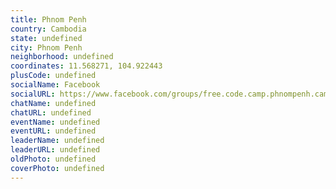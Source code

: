 ```yaml
---
title: Phnom Penh
country: Cambodia
state: undefined
city: Phnom Penh
neighborhood: undefined
coordinates: 11.568271, 104.922443
plusCode: undefined
socialName: Facebook
socialURL: https://www.facebook.com/groups/free.code.camp.phnompenh.cambodia
chatName: undefined
chatURL: undefined
eventName: undefined
eventURL: undefined
leaderName: undefined
leaderURL: undefined
oldPhoto: undefined
coverPhoto: undefined
---
```

